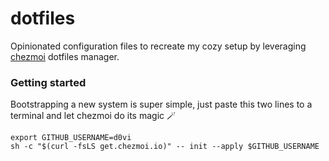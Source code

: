 # dotfiles

Opinionated configuration files to recreate my cozy setup by leveraging [chezmoi](https://chezmoi.io) dotfiles manager.

### Getting started

Bootstrapping a new system is super simple, just paste this two lines to a terminal and let chezmoi do its magic 🪄️
```
export GITHUB_USERNAME=d0vi
sh -c "$(curl -fsLS get.chezmoi.io)" -- init --apply $GITHUB_USERNAME
```
